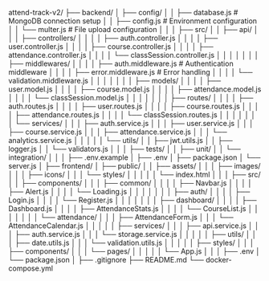attend-track-v2/
├── backend/
│   ├── config/
│   │   ├── database.js        # MongoDB connection setup
│   │   ├── config.js          # Environment configuration
│   │   └── multer.js         # File upload configuration
│   │
│   ├── src/
│   │   ├── api/
│   │   │   ├── controllers/
│   │   │   │   ├── auth.controller.js
│   │   │   │   ├── user.controller.js
│   │   │   │   ├── course.controller.js
│   │   │   │   ├── attendance.controller.js
│   │   │   │   └── classSession.controller.js
│   │   │   │
│   │   │   ├── middlewares/
│   │   │   │   ├── auth.middleware.js    # Authentication middleware
│   │   │   │   ├── error.middleware.js   # Error handling
│   │   │   │   └── validation.middleware.js
│   │   │   │
│   │   │   ├── models/
│   │   │   │   ├── user.model.js
│   │   │   │   ├── course.model.js
│   │   │   │   ├── attendance.model.js
│   │   │   │   └── classSession.model.js
│   │   │   │
│   │   │   ├── routes/
│   │   │   │   ├── auth.routes.js
│   │   │   │   ├── user.routes.js
│   │   │   │   ├── course.routes.js
│   │   │   │   ├── attendance.routes.js
│   │   │   │   └── classSession.routes.js
│   │   │   │
│   │   │   └── services/
│   │   │       ├── auth.service.js
│   │   │       ├── user.service.js
│   │   │       ├── course.service.js
│   │   │       ├── attendance.service.js
│   │   │       └── analytics.service.js
│   │   │
│   │   └── utils/
│   │       ├── jwt.utils.js
│   │       ├── logger.js
│   │       └── validators.js
│   │
│   ├── tests/
│   │   ├── unit/
│   │   └── integration/
│   │
│   ├── .env.example
│   ├── .env
│   ├── package.json
│   └── server.js
│
├── frontend/
│   ├── public/
│   │   ├── assets/
│   │   │   ├── images/
│   │   │   ├── icons/
│   │   │   └── styles/
│   │   │
│   │   └── index.html
│   │
│   ├── src/
│   │   ├── components/
│   │   │   ├── common/
│   │   │   │   ├── Navbar.js
│   │   │   │   ├── Alert.js
│   │   │   │   └── Loading.js
│   │   │   │
│   │   │   ├── auth/
│   │   │   │   ├── Login.js
│   │   │   │   └── Register.js
│   │   │   │
│   │   │   ├── dashboard/
│   │   │   │   ├── Dashboard.js
│   │   │   │   ├── AttendanceStats.js
│   │   │   │   └── CourseList.js
│   │   │   │
│   │   │   └── attendance/
│   │   │       ├── AttendanceForm.js
│   │   │       └── AttendanceCalendar.js
│   │   │
│   │   ├── services/
│   │   │   ├── api.service.js
│   │   │   ├── auth.service.js
│   │   │   └── storage.service.js
│   │   │
│   │   ├── utils/
│   │   │   ├── date.utils.js
│   │   │   └── validation.utils.js
│   │   │
│   │   ├── styles/
│   │   │   ├── components/
│   │   │   └── pages/
│   │   │
│   │   └── App.js
│   │
│   ├── .env
│   └── package.json
│
├── .gitignore
├── README.md
└── docker-compose.yml
